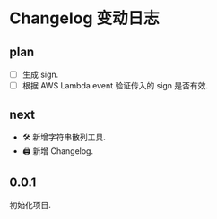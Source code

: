 # Changelog 变动日志

## plan

- [ ] 生成 sign.
- [ ] 根据 AWS Lambda event 验证传入的 sign 是否有效.

## next

- 🛠 新增字符串散列工具.
- 🖨 新增 Changelog.

## 0.0.1

初始化项目.

